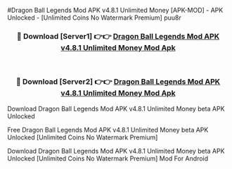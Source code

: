 #Dragon Ball Legends Mod APK v4.8.1 Unlimited Money [APK-MOD] - APK Unlocked - [Unlimited Coins No Watermark Premium] puu8r



<div align="center">

<h3>🔴 Download [Server1] 👉👉 <a href="https://momento.my/?title=Dragon_Ball_Legends_Mod_APK_v4.8.1_Unlimited_Money">Dragon Ball Legends Mod APK v4.8.1 Unlimited Money Mod Apk</a></h3><br>

<h3>🔴 Download [Server2] 👉👉 <a href="https://momento.my/?title=Dragon_Ball_Legends_Mod_APK_v4.8.1_Unlimited_Money">Dragon Ball Legends Mod APK v4.8.1 Unlimited Money Mod Apk</a></h3>
</div>



Download Dragon Ball Legends Mod APK v4.8.1 Unlimited Money beta APK Unlocked

Free Dragon Ball Legends Mod APK v4.8.1 Unlimited Money beta APK Unlocked [Unlimited Coins No Watermark Premium]

Download Dragon Ball Legends Mod APK v4.8.1 Unlimited Money beta APK Unlocked [Unlimited Coins No Watermark Premium] Mod For Android
